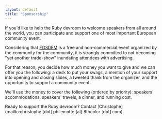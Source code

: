```yaml
---
layout: default
title: "Sponsorship"
---
```


If you'd like to help the Ruby devroom to welcome speakers from all around the
world, you can participate and support one of most important European community
event.

Considering that [FOSDEM](https://fosdem.org) is a free and non-commercial event
organized by the community for the community, it is strongly committed to
not becoming "yet another trade-show" inundating attendees with advertising.

For that reason, you decide how much money you want to give and we can offer you
the following: a desk to put your swags, a mention of your support into opening
and closing slides, a tweeted thank from the organizer, and the opportunity to
support a community event.

We'll use the money to cover the following (ordered by priority):
speakers' accommodations, speakers' travels, a dinner, and running cost.

Ready to support the Ruby devroom? Contact
[Christophe](mailto:christophe [dot] philemotte [at] 8thcolor [dot] com).